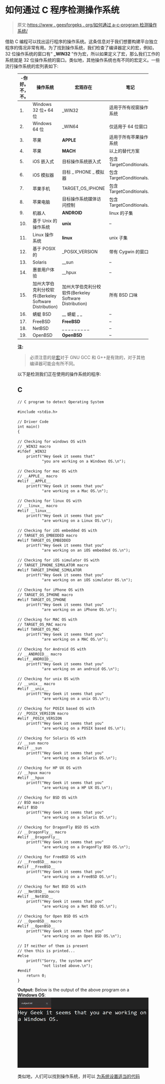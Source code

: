 # 如何通过 C 程序检测操作系统

> 原文:[https://www . geesforgeks . org/如何通过 a-c-program 检测操作系统/](https://www.geeksforgeeks.org/how-to-detect-operating-system-through-a-c-program/)

借助 C 编程可以找出运行程序的操作系统。这条信息对于我们想要构建平台独立程序的情况非常有用。为了找到操作系统，我们检查了编译器定义的宏，例如，32 位操作系统的窗口有“ **_WIN32** ”作为宏，所以如果定义了宏，那么我们工作的系统就是 32 位操作系统的窗口。类似地，其他操作系统也有不同的宏定义。一些流行操作系统的宏列表如下:

<figure class="table">

| -你好。不，不。 | 操作系统 | 宏观存在 | 笔记 |
| --- | --- | --- | --- |
| 1. | Windows 32 位+ 64 位 | _WIN32 | 适用于所有视窗操作系统 |
| 2. | Windows 64 位 | _WIN64 | 仅适用于 64 位窗口 |
| 3. | 苹果 | __APPLE__ | 适用于所有苹果操作系统 |
| 4. | 苹果 | __MACH__ | 以上的替代方案 |
| 5. | iOS 嵌入式 | 目标操作系统嵌入式 | 包含 TargetConditionals.h |
| 6. | iOS 模拟器 | 目标 _ IPHONE _ 模拟器 | 包含 TargetConditionals.h |
| 7. | 苹果手机 | TARGET_OS_IPHONE | 包含 TargetConditionals.h |
| 8. | 苹果电脑 | 目标操作系统媒体访问控制 | 包含 TargetConditionals.h |
| 9. | 机器人 | __ANDROID__ | linux 的子集 |
| 10. | 基于 Unix 的操作系统 | __unix__ | – |
| 11. | Linux 操作系统 | __linux__ | unix 子集 |
| 12. | 基于 POSIX 的 | _POSIX_VERSION | 带有 Cygwin 的窗口 |
| 13. | Solaris | __sun | – |
| 14. | 惠普用户体验 | __hpux | – |
| 15. | 加州大学伯克利分校软件(Berkeley Software Distribution) | 加州大学伯克利分校软件(Berkeley Software Distribution) | 所有 BSD 口味 |
| 16. | 蜻蜓 BSD | __ 蜻蜓 _ _ | – |
| 17. | FreeBSD | __FreeBSD__ | – |
| 18. | NetBSD | _ _ _ _ _ _ _ _ _ | – |
| 19. | OpenBSD | __OpenBSD__ | – |

**注:**

> 必须注意的是[宏](https://www.geeksforgeeks.org/interesting-facts-preprocessors-c/)对于 GNU GCC 和 G++是有效的，对于其他编译器可能会有所不同。

以下是检测我们正在使用的操作系统的程序:

## C

```
// C program to detect Operating System

#include <stdio.h>

// Driver Code
int main()
{

// Checking for windows OS with
// _WIN32 macro
#ifdef _WIN32
    printf("Hey Geek it seems that"
           "you are working on a Windows OS.\n");

// Checking for mac OS with
// __APPLE__ macro
#elif __APPLE__
    printf("Hey Geek it seems that you"
           "are working on a Mac OS.\n");

// Checking for linux OS with
// __linux__ macro
#elif __linux__
    printf("Hey Geek it seems that you"
           "are working on a Linux OS.\n");

// Checking for iOS embedded OS with
// TARGET_OS_EMBEDDED macro
#elif TARGET_OS_EMBEDDED
    printf("Hey Geek it seems that you"
           "are working on an iOS embedded OS.\n");

// Checking for iOS simulator OS with
// TARGET_IPHONE_SIMULATOR macro
#elif TARGET_IPHONE_SIMULATOR
    printf("Hey Geek it seems that you"
           "are working on an iOS simulator OS.\n");

// Checking for iPhone OS with
// TARGET_OS_IPHONE macro
#elif TARGET_OS_IPHONE
    printf("Hey Geek it seems that you"
           "are working on an iPhone OS.\n");

// Checking for MAC OS with
// TARGET_OS_MAC macro
#elif TARGET_OS_MAC
    printf("Hey Geek it seems that you"
           "are working on a MAC OS.\n");

// Checking for Android OS with
// __ANDROID__ macro
#elif__ANDROID__
    printf("Hey Geek it seems that you"
           "are working on an android OS.\n");

// Checking for unix OS with
// __unix__ macro
#elif __unix__
    printf("Hey Geek it seems that you"
           "are working on a unix OS.\n");

// Checking for POSIX based OS with
// _POSIX_VERSION macro
#elif _POSIX_VERSION
    printf("Hey Geek it seems that you"
           "are working on a POSIX based OS.\n");

// Checking for Solaris OS with
// __sun macro
#elif __sun
    printf("Hey Geek it seems that you"
           "are working on a Solaris OS.\n");

// Checking for HP UX OS with
// __hpux macro
#elif __hpux
    printf("Hey Geek it seems that you"
           "are working on a HP UX OS.\n");

// Checking for BSD OS with
// BSD macro
#elif BSD
    printf("Hey Geek it seems that you"
           "are working on a Solaris OS.\n");

// Checking for DragonFly BSD OS with
// __DragonFly__ macro
#elif __DragonFly__
    printf("Hey Geek it seems that you"
           "are working on a DragonFly BSD OS.\n");

// Checking for FreeBSD OS with
// __FreeBSD__ macro
#elif __FreeBSD__
    printf("Hey Geek it seems that you"
           "are working on a FreeBSD OS.\n");

// Checking for Net BSD OS with
// __NetBSD__ macro
#elif __NetBSD__
    printf("Hey Geek it seems that you"
           "are working on a Net BSD OS.\n");

// Checking for Open BSD OS with
// __OpenBSD__ macro
#elif __OpenBSD__
    printf("Hey Geek it seems that you"
           "are working on an Open BSD OS.\n");

// If neither of them is present
// then this is printed...
#else
    printf("Sorry, the system are"
           "not listed above.\n");
#endif
    return 0;
}
```

**Output:**
Below is the output of the above program on a **Windows OS**:
[![](img/434e7ac3ef0409f7a0009f953de03af3.png)](https://media.geeksforgeeks.org/wp-content/cdn-uploads/20200715103245/WindowOSOutput.png)

类似地，人们可以找到操作系统，并可以 [<u>为系统设置适当的代码</u>](https://www.geeksforgeeks.org/writing-os-independent-code-cc/)

</figure>